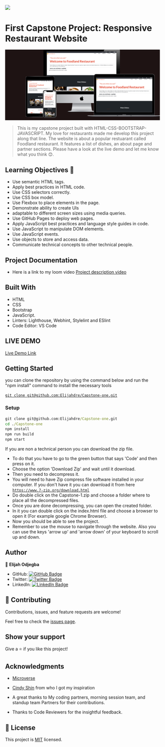 ![](https://img.shields.io/badge/Microverse-blueviolet)


# First Capstone Project: Responsive Restaurant Website

![screenshot](./images/foodland.png)

> This is my capstone project built with HTML-CSS-BOOTSTRAP-JAVASCRIPT. My love for restaurants made me develop this project along that line. The website is about a popular restuarant called Foodland restaurant. It features a list of dishes, an about page and partner sections. Please have a look at the live demo and let me know what you think 😊.

## Learning Objectives 🔖

- Use semantic HTML tags.
- Apply best practices in HTML code.
- Use CSS selectors correctly.
- Use CSS box model.
- Use Flexbox to place elements in the page.
- Demonstrate ability to create UIs
- adaptable to different screen sizes using media queries.
- Use GitHub Pages to deploy web pages.
- Apply JavaScript best practices and language style guides in code.
- Use JavaScript to manipulate DOM elements.
- Use JavaScript events.
- Use objects to store and access data.
- Communicate technical concepts to other technical people.

## Project Documentation

- Here is a link to my loom video [Project description video](https://www.loom.com/share/09d096e5d43442dab33e23fe8e41cae4)


## Built With

- HTML
- CSS
- Bootstrap
- JavaScript.
- Linters: Lighthouse, Webhint, Stylelint and ESlint
- Code Editor: VS Code

## LIVE DEMO

[Live Demo Link](https://elijahdre.github.io/Capstone-one/)

## Getting Started

you can clone the repository by using the command below and run the "npm install" command to install the necessary tools

[`git clone git@github.com:Elijahdre/Capstone-one.git`](git@github.com:Elijahdre/Capstone-one.git)

### Setup

```cmd
git clone git@github.com:Elijahdre/Capstone-one.git
cd ./Capstone-one
npm install
npm run build
npm start
```

If you are non a technical person you can download the zip file.

- To do that you have to go to the green button that says 'Code' and then press on it.
- Choose the option 'Download Zip' and wait until it download.
- Then you need to decompress it.
- You will need to have Zip compress file software installed in your computer. If you don't have it you can download it from here
  [`https://www.7-zip.org/download.html`](https://www.7-zip.org/download.html)
- Do double click on the Capstone-1.zip and choose a folder where to place all the decompressed files.
- Once you are done decompressing, you can open the created folder.
- In it you can double click on the index.html file and choose a browser to open it (For example google Chrome Browser).
- Now you should be able to see the project.
- Remember to use the mouse to navigate through the website. Also you can use the keys 'arrow up' and 'arrow down' of your keyboard
  to scroll up and down.

## Author

👤 **Elijah Odjegba**

- GitHub: [![GitHub Badge](https://img.shields.io/badge/-Elijahdre-white?logo=GitHub&logoColor=181717&style=plastic)](https://github.com/elijahdre)
- Twitter: [![Twitter Badge](https://img.shields.io/badge/-Kingglijah-white?logo=Twitter&logoColor=1DA1F2&style=plastic)](https://twitter.com/elijahdre)
- LinkedIn: [![LinkedIn Badge](https://img.shields.io/badge/-Elijah_Odjegba-white?logo=LinkedIn&logoColor=0A66C2&style=plastic)](https://www.linkedin.com/in/elijah-odjegba/)


## 🤝 Contributing

Contributions, issues, and feature requests are welcome!

Feel free to check the [issues page](https://github.com/Elijahdre/Capstone-one/issues).

## Show your support

Give a ⭐️ if you like this project!

## Acknowledgments
- [Microverse](https://www.microverse.org/)

- [Cindy Shin](https://www.behance.net/gallery/29845175/CC-Global-Summit-2015) from who I got my inspiration
- A great thanks to My coding partners, morning session team, and standup team Partners for their contributions.
- Thanks to Code Reviewers for the insightful feedback.

## 📝 License

This project is [MIT](./MIT.md) licensed.
